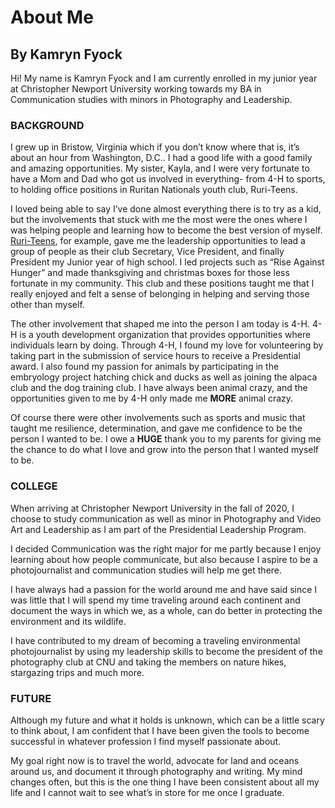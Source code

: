 # About Me
## By Kamryn Fyock



Hi! My name is Kamryn Fyock and I am currently enrolled in my junior year at Christopher Newport University working towards my BA in Communication studies with minors in Photography and Leadership. 

### BACKGROUND

I grew up in Bristow, Virginia which if you don’t know where that is, it’s about an hour from Washington, D.C.. I had a good life with a good family and amazing opportunities. My sister, Kayla, and I were very fortunate to have a Mom and Dad who got us involved in everything- from 4-H to sports, to holding office positions in Ruritan Nationals youth club, Ruri-Teens. 

I loved being able to say I’ve done almost everything there is to try as a kid, but the involvements that stuck with me the most were the ones where I was helping people and learning how to become the best version of myself. [Ruri-Teens](http://www.ruritan.org/aboutus.php), for example, gave me the leadership opportunities to lead a group of people as their club Secretary, Vice President, and finally President my Junior year of high school. I led projects such as “Rise Against Hunger” and made thanksgiving and christmas boxes for those less fortunate in my community. This club and these positions taught me that I really enjoyed and felt a sense of belonging in helping and serving those other than myself.

The other involvement that shaped me into the person I am today is 4-H. 4-H is a youth development organization that provides opportunities where individuals learn by doing. Through 4-H, I found my love for volunteering by taking part in the submission of service hours to receive a Presidential award. I also found my passion for animals by participating in the embryology project hatching chick and ducks as well as joining the alpaca club and the dog training club. I have always been animal crazy, and the opportunities given to me by 4-H only made me **MORE** animal crazy. 

Of course there were other involvements such as sports and music that taught me resilience, determination, and gave me confidence to be the person I wanted to be. I owe a **HUGE** thank you to my parents for giving me the chance to do what I love and grow into the person that I wanted myself to be. 

### COLLEGE
When arriving at Christopher Newport University in the fall of 2020, I choose to study communication as well as minor in Photography and Video Art and Leadership as I am part of the Presidential Leadership Program. 

I decided Communication was the right major for me partly because I enjoy learning about how people communicate, but also because I aspire to be a photojournalist and communication studies will help me get there. 

I have always had a passion for the world around me and have said since I was little that I will spend my time traveling around each continent and document the ways in which we, as a whole, can do better in protecting the environment and its wildlife. 

I have contributed to my dream of becoming a traveling environmental photojournalist by using my leadership skills to become the president of the photography club at CNU and taking the members on nature hikes, stargazing trips and much more. 

### FUTURE 

Although my future and what it holds is unknown, which can be a little scary to think about, I am confident that I have been given the tools to become successful in whatever profession I find myself passionate about. 

My goal right now is to travel the world, advocate for land and oceans around us, and document it through photography and writing. My mind changes often, but this is the one thing I have been consistent about all my life and I cannot wait to see what’s in store for me once I graduate. 

